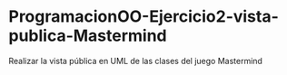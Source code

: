 # ProgramacionOO-Ejercicio2-vista-publica-Mastermind
Realizar la vista pública en UML de las clases del juego Mastermind
